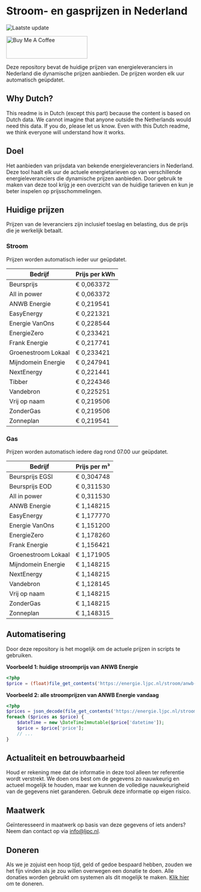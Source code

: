 # Stroom- en gasprijzen in Nederland

![Laatste update](https://img.shields.io/badge/laatste%20update-2025--10--20%2022%3A00%20CET-brightgreen)

<a href="https://www.buymeacoffee.com/Lars-" target="_blank"><img src="https://cdn.buymeacoffee.com/buttons/v2/default-orange.png" alt="Buy Me A Coffee" height="60" style="height: 60px !important;width: 217px !important;" ></a>

Deze repository bevat de huidige prijzen van energieleveranciers in Nederland die dynamische prijzen aanbieden. De prijzen worden elk uur automatisch geüpdatet.

## Why Dutch?

This readme is in Dutch (except this part) because the content is based on Dutch data. We cannot imagine that anyone outside the Netherlands would need this data. If you do, please let us know. Even with this Dutch readme, we think
everyone will understand how it works.

## Doel

Het aanbieden van prijsdata van bekende energieleveranciers in Nederland. Deze tool haalt elk uur de actuele energietarieven op van verschillende energieleveranciers die dynamische prijzen aanbieden. Door gebruik te maken van deze tool
krijg je een overzicht van de huidige tarieven en kun je beter inspelen op prijsschommelingen.

## Huidige prijzen

Prijzen van de leveranciers zijn inclusief toeslag en belasting, dus de prijs die je werkelijk betaalt.

### Stroom

Prijzen worden automatisch ieder uur geüpdatet.

 Bedrijf | Prijs per kWh 
---------|---------------
Beursprijs | € 0,063372
All in power | € 0,063372
ANWB Energie | € 0,219541
EasyEnergy | € 0,221321
Energie VanOns | € 0,228544
EnergieZero | € 0,233421
Frank Energie | € 0,217741
Groenestroom Lokaal | € 0,233421
Mijndomein Energie | € 0,247941
NextEnergy | € 0,221441
Tibber | € 0,224346
Vandebron | € 0,225251
Vrij op naam | € 0,219506
ZonderGas | € 0,219506
Zonneplan | € 0,219541


### Gas

Prijzen worden automatisch iedere dag rond 07.00 uur geüpdatet.

 Bedrijf | Prijs per m³ 
---------|--------------
Beursprijs EGSI | € 0,304748
Beursprijs EOD | € 0,311530
All in power | € 0,311530
ANWB Energie | € 1,148215
EasyEnergy | € 1,177770
Energie VanOns | € 1,151200
EnergieZero | € 1,178260
Frank Energie | € 1,156421
Groenestroom Lokaal | € 1,171905
Mijndomein Energie | € 1,148215
NextEnergy | € 1,148215
Vandebron | € 1,128145
Vrij op naam | € 1,148215
ZonderGas | € 1,148215
Zonneplan | € 1,148315


## Automatisering

Door deze repository is het mogelijk om de actuele prijzen in scripts te gebruiken.

**Voorbeeld 1: huidige stroomprijs van ANWB Energie**

```php
<?php
$price = (float)file_get_contents('https://energie.ljpc.nl/stroom/anwb-energie-nu.txt');

```

**Voorbeeld 2: alle stroomprijzen van ANWB Energie vandaag**

```php
<?php
$prices = json_decode(file_get_contents('https://energie.ljpc.nl/stroom/all-in-power-vandaag.json'),true);
foreach ($prices as $price) {
    $dateTime = new \DateTimeImmutable($price['datetime']);
    $price = $price['price'];
    // ...
}
```

## Actualiteit en betrouwbaarheid

Houd er rekening mee dat de informatie in deze tool alleen ter referentie wordt verstrekt. We doen ons best om de gegevens zo nauwkeurig en actueel mogelijk te houden, maar we kunnen de volledige nauwkeurigheid van de gegevens niet
garanderen. Gebruik deze informatie op eigen risico.

## Maatwerk

Geïnteresseerd in maatwerk op basis van deze gegevens of iets anders? Neem dan contact op
via [info@ljpc.nl](mailto:info@ljpc.nl?subject=Energie%20prijzen).

## Doneren

Als we je zojuist een hoop tijd, geld of gedoe bespaard hebben, zouden we het fijn vinden als je zou willen overwegen een
donatie te doen. Alle donaties worden gebruikt om systemen als dit mogelijk te
maken. [Klik hier](https://www.buymeacoffee.com/Lars-) om te doneren.
